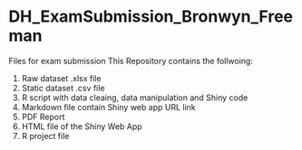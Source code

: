 # DH_ExamSubmission_Bronwyn_Freeman
Files for exam submission
This Repository contains the follwoing: 
1) Raw dataset .xlsx file
2) Static dataset .csv file
3) R script with data cleaing, data manipulation and Shiny code
4) Markdown file contain Shiny web app URL link
5) PDF Report
6) HTML file of the Shiny Web App
7) R project file 
